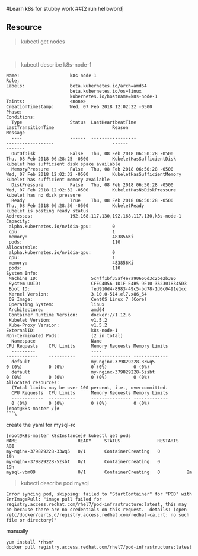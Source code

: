 #Learn k8s for stubby work 
##[2 run helloword]
## Resource
>kubectl get nodes
<br>

>kubectl describe k8s-node-1

``` 
Name:                   k8s-node-1
Role:
Labels:                 beta.kubernetes.io/arch=amd64
                        beta.kubernetes.io/os=linux
                        kubernetes.io/hostname=k8s-node-1
Taints:                 <none>
CreationTimestamp:      Wed, 07 Feb 2018 12:02:22 -0500
Phase:
Conditions:
  Type                  Status  LastHeartbeatTime                       LastTransitionTime                      Reason                          Message
  ----                  ------  -----------------                       ------------------                      ------                          -------
  OutOfDisk             False   Thu, 08 Feb 2018 06:50:28 -0500         Thu, 08 Feb 2018 06:28:25 -0500         KubeletHasSufficientDisk        kubelet has sufficient disk space available
  MemoryPressure        False   Thu, 08 Feb 2018 06:50:28 -0500         Wed, 07 Feb 2018 12:02:32 -0500         KubeletHasSufficientMemory      kubelet has sufficient memory available
  DiskPressure          False   Thu, 08 Feb 2018 06:50:28 -0500         Wed, 07 Feb 2018 12:02:32 -0500         KubeletHasNoDiskPressure        kubelet has no disk pressure
  Ready                 True    Thu, 08 Feb 2018 06:50:28 -0500         Thu, 08 Feb 2018 06:28:36 -0500         KubeletReady                    kubelet is posting ready status
Addresses:              192.168.117.130,192.168.117.130,k8s-node-1
Capacity:
 alpha.kubernetes.io/nvidia-gpu:        0
 cpu:                                   1
 memory:                                483856Ki
 pods:                                  110
Allocatable:
 alpha.kubernetes.io/nvidia-gpu:        0
 cpu:                                   1
 memory:                                483856Ki
 pods:                                  110
System Info:
 Machine ID:                    5c4ff1bf35af4e7a90666d3c2be2b386
 System UUID:                   CFEC4D56-1D1F-E4B5-9E10-3523018345D3
 Boot ID:                       fed910d4-8983-49c5-bd78-1d6c0491e1cc
 Kernel Version:                3.10.0-514.el7.x86_64
 OS Image:                      CentOS Linux 7 (Core)
 Operating System:              linux
 Architecture:                  amd64
 Container Runtime Version:     docker://1.12.6
 Kubelet Version:               v1.5.2
 Kube-Proxy Version:            v1.5.2
ExternalID:                     k8s-node-1
Non-terminated Pods:            (2 in total)
  Namespace                     Name                                    CPU Requests    CPU Limits      Memory Requests Memory Limits
  ---------                     ----                                    ------------    ----------      --------------- -------------
  default                       my-nginx-379829228-33wq5                0 (0%)          0 (0%)          0 (0%)          0 (0%)
  default                       my-nginx-379829228-5zsbt                0 (0%)          0 (0%)          0 (0%)          0 (0%)
Allocated resources:
  (Total limits may be over 100 percent, i.e., overcommitted.
  CPU Requests  CPU Limits      Memory Requests Memory Limits
  ------------  ----------      --------------- -------------
  0 (0%)        0 (0%)          0 (0%)          0 (0%)
[root@k8s-master /]#
```\
```
create the yaml for mysql-rc
```
[root@k8s-master k8sInstance]# kubectl get pods
NAME                       READY     STATUS              RESTARTS   AGE
my-nginx-379829228-33wq5   0/1       ContainerCreating   0          19h
my-nginx-379829228-5zsbt   0/1       ContainerCreating   0          19h
mysql-vbm09                0/1       ContainerCreating   0          8m

```
>kubectl describe pod mysql 
```
Error syncing pod, skipping: failed to "StartContainer" for "POD" with ErrImagePull: "image pull failed for registry.access.redhat.com/rhel7/pod-infrastructure:latest, this may be because there are no credentials on this request.  details: (open /etc/docker/certs.d/registry.access.redhat.com/redhat-ca.crt: no such file or directory)"
```

manually
```
yum install *rhsm*
docker pull registry.access.redhat.com/rhel7/pod-infrastructure:latest

```

